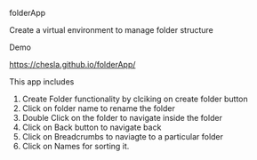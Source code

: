 folderApp

Create a virtual environment to manage folder structure

Demo 

https://chesla.github.io/folderApp/

This app includes

1) Create Folder functionality by clciking on create folder button
2) Click on folder name to rename the folder
3) Double Click on the folder to navigate inside the folder
4) Click on Back button to navigate back
5) Click on Breadcrumbs to naviagte to a particular folder
6) Click on Names for sorting it.